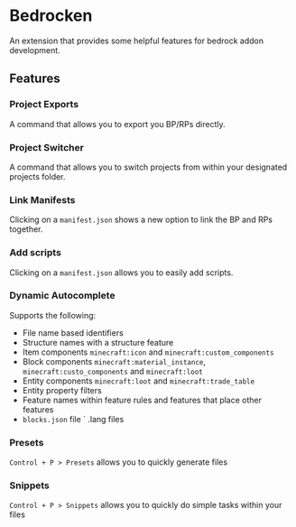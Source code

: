 # Bedrocken

An extension that provides some helpful features for bedrock addon development.

## Features

### Project Exports

A command that allows you to export you BP/RPs directly.

### Project Switcher

A command that allows you to switch projects from within your designated projects folder.

### Link Manifests

Clicking on a `manifest.json` shows a new option to link the BP and RPs together.

### Add scripts

Clicking on a `manifest.json` allows you to easily add scripts.

### Dynamic Autocomplete

Supports the following:

- File name based identifiers
- Structure names with a structure feature
- Item components `minecraft:icon` and `minecraft:custom_components`
- Block components `minecraft:material_instance`, `minecraft:custo_components` and `minecraft:loot`
- Entity components `minecraft:loot` and `minecraft:trade_table`
- Entity property filters
- Feature names within feature rules and features that place other features
- `blocks.json` file
` .lang files

### Presets

`Control + P > Presets` allows you to quickly generate files

### Snippets

`Control + P > Snippets` allows you to quickly do simple tasks within your files
